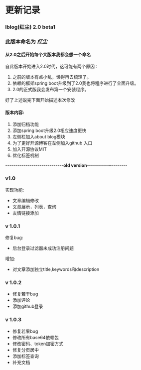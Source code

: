 # 更新记录

### lblog(红尘) 2.0 beta1 
### 此版本命名为 **_红尘_**
#### __从2.0之后开始每个大版本我都会想一个命名__

自此版本开始进入2.0时代，这可能有两个原因：
1. 之前的版本有点小乱，懒得再去梳理了。
2. 依赖的框架spring boot升级到了2.0我也将程序进行了全面升级。
3. 2.0的正式版我会发布第一个安装程序。

好了上述说完下面开始描述本次修改
#### 版本内容:
1. 添加归档功能
2. 添加spring boot升级2.0相应速度更快
3. 左侧栏加入about blog模块
4. 为了更好开源博客在左侧加入github 入口
5. 加入开源协议MIT
6. 优化标签机制







-----------------------------__old version__-----------–--------

###  v1.0
实现功能:
- 文章编辑修改
- 文章展示，列表，查询
- 友情链接添加

### v 1.0.1

修复bug:
- 后台登录过滤器未成功注册问题

增加:
- 对文章添加独立title,keywords和description

### v 1.0.2

- 修复若干bug
- 添加评论
- 添加github登录



### v 1.0.3

- 修复若果bug
- 修改所有base64依赖包
- 修改密码、token加密方式
- 修复分页居中
- 添加标签查询
- 补充文档





